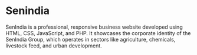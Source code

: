 # Senindia
SenIndia is a professional, responsive business website developed using HTML, CSS, JavaScript, and PHP. It showcases the corporate identity of the SenIndia Group, which operates in sectors like agriculture, chemicals, livestock feed, and urban development.
